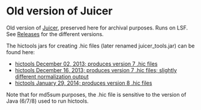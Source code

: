 # Old version of Juicer

Old version of [Juicer](http://github.com/theaidenlab/juicer/wiki), preserved here for archival purposes.  Runs on LSF.  See [Releases](https://github.com/theaidenlab/juicer_old/releases) for the different versions.

The hictools jars for creating .hic files (later renamed juicer_tools.jar) can be found here:


* [hictools December 02, 2013; produces version 7 .hic files](http://hicfiles.tc4ga.com.s3.amazonaws.com/public/hictools/hictools_131202.jar)
* [hictools December 16, 2013; produces version 7 .hic files; slightly different normalization output](http://hicfiles.tc4ga.com.s3.amazonaws.com/public/hictools/hictools_131216.jar)
* [hictools January 29, 2014; produces version 8 .hic files](http://hicfiles.tc4ga.com.s3.amazonaws.com/public/hictools/hictools_140129.jar)

Note that for md5sum purposes, the .hic file is sensitive to the version of Java (6/7/8) used to run hictools.
